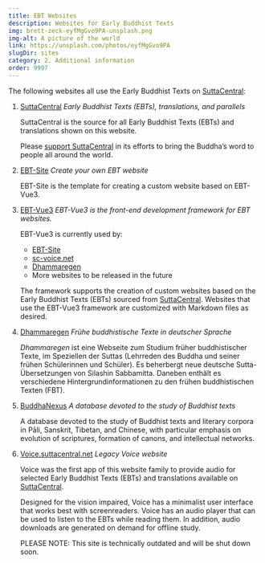 ```yaml
---
title: EBT Websites
description: Websites for Early Buddhist Texts
img: brett-zeck-eyfMgGvo9PA-unsplash.png
img-alt: A picture of the world
link: https://unsplash.com/photos/eyfMgGvo9PA
slugDir: sites
category: 2. Additional information
order: 9997
---
```


The following websites all use the Early Buddhist Texts on [SuttaCentral](https://suttacentral.net):

1. [SuttaCentral](https://suttacentral.net)
   *Early Buddhist Texts (EBTs), translations, and parallels*

   SuttaCentral is the source for all Early Buddhist Texts (EBTs) 
and translations shown on this website.

   Please [support SuttaCentral](https://suttacentral.net/donations)
in its efforts to bring the Buddha’s word to people all around the world.

1. [EBT-Site](https://ebt-site.sc-voice.net)
   *Create your own EBT website*

   EBT-Site is the template for creating a custom website based on EBT-Vue3.

1. [EBT-Vue3](https://ebt-site.github.io/ebt-site3)
   *EBT-Vue3 is the front-end development framework for EBT websites.*

   EBT-Vue3 is currently used by:
   * [EBT-Site](https://ebt-site.sc-voice.net/)
   * [sc-voice.net](https://sc-voice.net)
   * [Dhammaregen](https://dhammaregen.net)
   * More websites to be released in the future

   The framework supports the creation of custom websites based on the Early Buddhist Texts (EBTs) sourced from [SuttaCentral](https://suttacentral.net). Websites that use the EBT-Vue3 framework are customized with Markdown files as desired.

1. [Dhammaregen](https://dhammaregen.net)
   *Frühe buddhistische Texte in deutscher Sprache*

   *Dhammaregen* ist eine Webseite zum Studium früher buddhistischer Texte, im Speziellen der Suttas (Lehrreden des Buddha und seiner frühen Schülerinnen und Schüler). Es beherbergt neue deutsche Sutta-Übersetzungen von Silashin Sabbamitta. Daneben enthält es verschiedene Hintergrundinformationen zu den frühen buddhistischen Texten (FBT).

1. [BuddhaNexus](https://buddhanexus.net)
   *A database devoted to the study of Buddhist texts*

   A database devoted to the study of Buddhist texts and literary corpora in Pāli, Sanskrit, Tibetan, and Chinese, with particular emphasis on evolution of scriptures, formation of canons, and intellectual networks.

1. [Voice.suttacentral.net](https://voice.suttacentral.net)
   *Legacy Voice website*

   Voice was the first app of this website family to provide audio for selected Early Buddhist Texts (EBTs) and translations available on [SuttaCentral](https://suttacentral.net).

   Designed for the vision impaired, Voice has a minimalist user interface that works best with screenreaders. Voice has an audio player that can be used to listen to the EBTs while reading them. In addition, audio downloads are generated on demand for offline study.

   PLEASE NOTE: This site is technically outdated and will be shut down soon.
